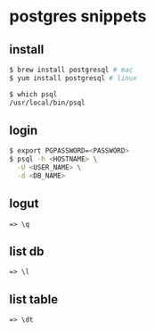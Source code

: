 # postgres snippets

## install
```bash
$ brew install postgresql # mac
$ yum install postgresql # linux

$ which psql
/usr/local/bin/psql
```

## login
```bash
$ export PGPASSWORD=<PASSWORD>
$ psql -h <HOSTNAME> \
  -U <USER_NAME> \
  -d <DB_NAME>
```

## logut
```
=> \q
```

## list db
```
=> \l
```

## list table
```
=> \dt
```

